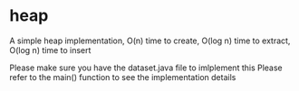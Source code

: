 # heap
A simple heap implementation, O(n) time to create, O(log n) time to extract, O(log n) time to insert

Please make sure you have the dataset.java file to imlplement this
Please refer to the main() function to see the implementation details

